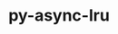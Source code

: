---
title: "py-async-lru"
layout: cache
categories: [package, develop]
meta: {"compilers": ["gcc@=11.1.0", "gcc@=11.4.0", "gcc@=9.4.0", "oneapi@=2024.2.1"], "num_specs": 30, "num_specs_by_stack": {"data-vis-sdk": 5, "e4s": 6, "e4s-neoverse-v2": 5, "e4s-neoverse_v1": 2, "e4s-oneapi": 11, "e4s-power": 1, "root": 30}, "oss": ["ubuntu20.04", "ubuntu22.04"], "platforms": ["linux"], "stacks": ["data-vis-sdk", "e4s", "e4s-neoverse-v2", "e4s-neoverse_v1", "e4s-oneapi", "e4s-power", "root"], "targets": ["neoverse_v1", "neoverse_v2", "ppc64le", "x86_64_v3"], "versions": ["1.0.3"]}
spec_details: [{"compiler": "gcc@=11.4.0", "hash": "2moyq7mkh32bzchzbeei6vfttifpitas", "os": "ubuntu22.04", "platform": "linux", "size": "-", "stacks": ["e4s", "root"], "target": "x86_64_v3", "variants": ["build_system=python_pip"], "versions": ["1.0.3"]}, {"compiler": "gcc@=11.4.0", "hash": "2spktcco6gdxmkk5zjoivh2lwetmmj4m", "os": "ubuntu22.04", "platform": "linux", "size": "-", "stacks": ["e4s", "root"], "target": "x86_64_v3", "variants": ["build_system=python_pip"], "versions": ["1.0.3"]}, {"compiler": "oneapi@=2024.2.1", "hash": "2xq5irhp27ugpqm25tizqleeqa2qh7j2", "os": "ubuntu22.04", "platform": "linux", "size": "-", "stacks": ["e4s-oneapi", "root"], "target": "x86_64_v3", "variants": ["build_system=python_pip"], "versions": ["1.0.3"]}, {"compiler": "oneapi@=2024.2.1", "hash": "2yw6dzk33qe6kx66f4mkumwhra3gckod", "os": "ubuntu22.04", "platform": "linux", "size": "-", "stacks": ["e4s-oneapi", "root"], "target": "x86_64_v3", "variants": ["build_system=python_pip"], "versions": ["1.0.3"]}, {"compiler": "gcc@=11.4.0", "hash": "3cwzektqol3il2wjbznrviiimbjgmfwc", "os": "ubuntu22.04", "platform": "linux", "size": "-", "stacks": ["e4s-neoverse-v2", "root"], "target": "neoverse_v2", "variants": ["build_system=python_pip"], "versions": ["1.0.3"]}, {"compiler": "gcc@=11.1.0", "hash": "3qdarivpitoh5ejz2cxmalpdrgtv7grb", "os": "ubuntu20.04", "platform": "linux", "size": "-", "stacks": ["data-vis-sdk", "root"], "target": "x86_64_v3", "variants": ["build_system=python_pip"], "versions": ["1.0.3"]}, {"compiler": "gcc@=11.4.0", "hash": "66k7wjsgjuoy4jy343xh6kunrsfyrit6", "os": "ubuntu22.04", "platform": "linux", "size": "-", "stacks": ["e4s", "root"], "target": "x86_64_v3", "variants": ["build_system=python_pip"], "versions": ["1.0.3"]}, {"compiler": "gcc@=11.4.0", "hash": "73ppzmhlryz6x5zvd3cj5lwqrc4r3fgl", "os": "ubuntu22.04", "platform": "linux", "size": "-", "stacks": ["e4s-neoverse-v2", "root"], "target": "neoverse_v2", "variants": ["build_system=python_pip"], "versions": ["1.0.3"]}, {"compiler": "oneapi@=2024.2.1", "hash": "7s6rwn47enmvn3tbb7u6lmollekbxzig", "os": "ubuntu22.04", "platform": "linux", "size": "-", "stacks": ["e4s-oneapi", "root"], "target": "x86_64_v3", "variants": ["build_system=python_pip"], "versions": ["1.0.3"]}, {"compiler": "oneapi@=2024.2.1", "hash": "anwtwiuciv7hwo3uf2dcwfr3zilgqokx", "os": "ubuntu22.04", "platform": "linux", "size": "-", "stacks": ["e4s-oneapi", "root"], "target": "x86_64_v3", "variants": ["build_system=python_pip"], "versions": ["1.0.3"]}, {"compiler": "oneapi@=2024.2.1", "hash": "aurlomdbs3fwylmv3i7amug5w4ry534c", "os": "ubuntu22.04", "platform": "linux", "size": "-", "stacks": ["e4s-oneapi", "root"], "target": "x86_64_v3", "variants": ["build_system=python_pip"], "versions": ["1.0.3"]}, {"compiler": "gcc@=11.1.0", "hash": "bnvyt3vlyjauscpnhrvljdc5m5cilblk", "os": "ubuntu20.04", "platform": "linux", "size": "-", "stacks": ["data-vis-sdk", "root"], "target": "x86_64_v3", "variants": ["build_system=python_pip"], "versions": ["1.0.3"]}, {"compiler": "gcc@=11.4.0", "hash": "bqmv2ed27j4f4m7xfl7figjmg3jn4g4h", "os": "ubuntu22.04", "platform": "linux", "size": "-", "stacks": ["e4s", "root"], "target": "x86_64_v3", "variants": ["build_system=python_pip"], "versions": ["1.0.3"]}, {"compiler": "oneapi@=2024.2.1", "hash": "ci64jltwqfmidhrycnspk7ijwp7nb7rr", "os": "ubuntu22.04", "platform": "linux", "size": "-", "stacks": ["e4s-oneapi", "root"], "target": "x86_64_v3", "variants": ["build_system=python_pip"], "versions": ["1.0.3"]}, {"compiler": "gcc@=11.4.0", "hash": "e3brrllbez5n6yxe4txkodd5lwvn6emk", "os": "ubuntu22.04", "platform": "linux", "size": "-", "stacks": ["e4s-neoverse-v2", "root"], "target": "neoverse_v2", "variants": ["build_system=python_pip"], "versions": ["1.0.3"]}, {"compiler": "gcc@=11.1.0", "hash": "g73nmmcmpftl2hpysna6ecm2ynq4vtv2", "os": "ubuntu20.04", "platform": "linux", "size": "-", "stacks": ["data-vis-sdk", "root"], "target": "x86_64_v3", "variants": ["build_system=python_pip"], "versions": ["1.0.3"]}, {"compiler": "gcc@=11.4.0", "hash": "h46uz3jnatflsmme4twoouo2anwowtwd", "os": "ubuntu22.04", "platform": "linux", "size": "-", "stacks": ["e4s-neoverse_v1", "root"], "target": "neoverse_v1", "variants": ["build_system=python_pip"], "versions": ["1.0.3"]}, {"compiler": "oneapi@=2024.2.1", "hash": "j3apquc5ew7oewrhtt2xy7pdfdq3dlcg", "os": "ubuntu22.04", "platform": "linux", "size": "-", "stacks": ["e4s-oneapi", "root"], "target": "x86_64_v3", "variants": ["build_system=python_pip"], "versions": ["1.0.3"]}, {"compiler": "gcc@=11.4.0", "hash": "mytpiwx3jiseknpeul3q5toufc5hztac", "os": "ubuntu22.04", "platform": "linux", "size": "-", "stacks": ["e4s-neoverse_v1", "root"], "target": "neoverse_v1", "variants": ["build_system=python_pip"], "versions": ["1.0.3"]}, {"compiler": "gcc@=9.4.0", "hash": "mz2evifi4vkddmjvfcawhasw2qgua4yw", "os": "ubuntu20.04", "platform": "linux", "size": "-", "stacks": ["e4s-power", "root"], "target": "ppc64le", "variants": ["build_system=python_pip"], "versions": ["1.0.3"]}, {"compiler": "oneapi@=2024.2.1", "hash": "n6bgsv3655pwnqee37ja33exidqcdj6i", "os": "ubuntu22.04", "platform": "linux", "size": "-", "stacks": ["e4s-oneapi", "root"], "target": "x86_64_v3", "variants": ["build_system=python_pip"], "versions": ["1.0.3"]}, {"compiler": "gcc@=11.1.0", "hash": "q63hub73kljhhh5kko3mwepukbt4j2uh", "os": "ubuntu20.04", "platform": "linux", "size": "-", "stacks": ["data-vis-sdk", "root"], "target": "x86_64_v3", "variants": ["build_system=python_pip"], "versions": ["1.0.3"]}, {"compiler": "oneapi@=2024.2.1", "hash": "qafpvyxo6ochfinsuu7ghpsj5rtzdfk7", "os": "ubuntu22.04", "platform": "linux", "size": "-", "stacks": ["e4s-oneapi", "root"], "target": "x86_64_v3", "variants": ["build_system=python_pip"], "versions": ["1.0.3"]}, {"compiler": "gcc@=11.4.0", "hash": "qsnygyt334bsildg3jck6d53e2pxmfjp", "os": "ubuntu22.04", "platform": "linux", "size": "-", "stacks": ["e4s-neoverse-v2", "root"], "target": "neoverse_v2", "variants": ["build_system=python_pip"], "versions": ["1.0.3"]}, {"compiler": "oneapi@=2024.2.1", "hash": "u26lqfn3i5jtrzft5avv5k63y2jr67xz", "os": "ubuntu22.04", "platform": "linux", "size": "-", "stacks": ["e4s-oneapi", "root"], "target": "x86_64_v3", "variants": ["build_system=python_pip"], "versions": ["1.0.3"]}, {"compiler": "gcc@=11.4.0", "hash": "uapch63ypzh6m7wejypntaxlba3mht7p", "os": "ubuntu22.04", "platform": "linux", "size": "-", "stacks": ["e4s", "root"], "target": "x86_64_v3", "variants": ["build_system=python_pip"], "versions": ["1.0.3"]}, {"compiler": "gcc@=11.1.0", "hash": "vofjbg5xlgfbi6hmckqwh2aon6vtkw73", "os": "ubuntu20.04", "platform": "linux", "size": "-", "stacks": ["data-vis-sdk", "root"], "target": "x86_64_v3", "variants": ["build_system=python_pip"], "versions": ["1.0.3"]}, {"compiler": "oneapi@=2024.2.1", "hash": "vwtc6tm3rsa73hqhksevyzmilwv5nvcr", "os": "ubuntu22.04", "platform": "linux", "size": "-", "stacks": ["e4s-oneapi", "root"], "target": "x86_64_v3", "variants": ["build_system=python_pip"], "versions": ["1.0.3"]}, {"compiler": "gcc@=11.4.0", "hash": "z6kp432lw5yrvh5qqrciv4vriy65r5vt", "os": "ubuntu22.04", "platform": "linux", "size": "-", "stacks": ["e4s-neoverse-v2", "root"], "target": "neoverse_v2", "variants": ["build_system=python_pip"], "versions": ["1.0.3"]}, {"compiler": "gcc@=11.4.0", "hash": "zlac7zsijr2eoieuusvsopuw4cljivls", "os": "ubuntu22.04", "platform": "linux", "size": "-", "stacks": ["e4s", "root"], "target": "x86_64_v3", "variants": ["build_system=python_pip"], "versions": ["1.0.3"]}]
---